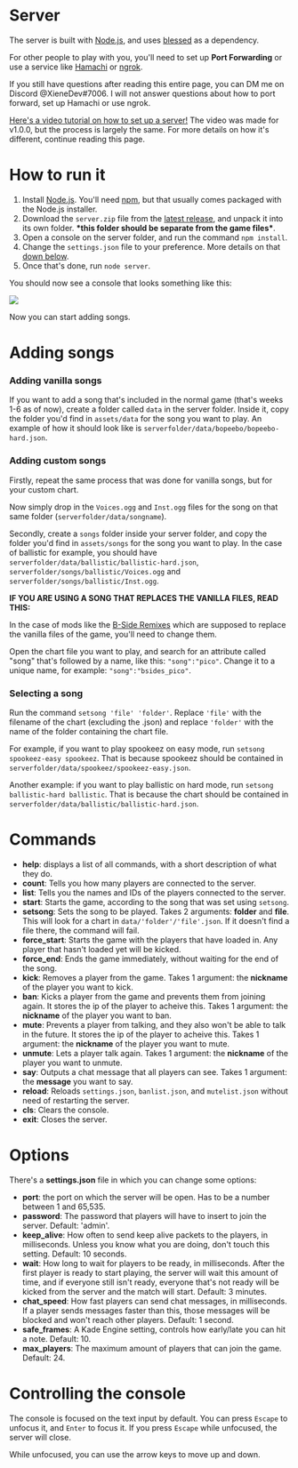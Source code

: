 # Server

The server is built with [Node.js](https://nodejs.org), and uses [blessed](https://github.com/chjj/blessed) as a dependency.

For other people to play with you, you'll need to set up **Port Forwarding** or use a service like [Hamachi](https://www.vpn.net/) or [ngrok](https://ngrok.com/).

If you still have questions after reading this entire page, you can DM me on Discord @XieneDev#7006. I will not answer questions about how to port forward, set up Hamachi or use ngrok.

[Here's a video tutorial on how to set up a server!](https://youtu.be/ZY282kmjR68) The video was made for v1.0.0, but the process is largely the same. For more details on how it's different, continue reading this page.

# How to run it

1. Install [Node.js](https://nodejs.org). You'll need [npm](https://www.npmjs.com/), but that usually comes packaged with the Node.js installer.
2. Download the `server.zip` file from the [latest release](https://github.com/XieneDev/FunkinBattleRoyale/releases), and unpack it into its own folder. **\*this folder should be separate from the game files\***.
3. Open a console on the server folder, and run the command `npm install`.
4. Change the `settings.json` file to your preference. More details on that [down below](#Options).
5. Once that's done, run `node server`.

You should now see a console that looks something like this:

![](https://cdn.discordapp.com/attachments/834499801848217685/836345890653732914/console.PNG)

Now you can start adding songs.

# Adding songs

### Adding vanilla songs

If you want to add a song that's included in the normal game (that's weeks 1-6 as of now), create a folder called `data` in the server folder. Inside it, copy the folder you'd find in `assets/data` for the song you want to play. An example of how it should look like is `serverfolder/data/bopeebo/bopeebo-hard.json`.

### Adding custom songs

Firstly, repeat the same process that was done for vanilla songs, but for your custom chart.

Now simply drop in the `Voices.ogg` and `Inst.ogg` files for the song on that same folder (`serverfolder/data/songname`).

Secondly, create a `songs` folder inside your server folder, and copy the folder you'd find in `assets/songs` for the song you want to play. In the case of ballistic for example, you should have `serverfolder/data/ballistic/ballistic-hard.json`, `serverfolder/songs/ballistic/Voices.ogg` and `serverfolder/songs/ballistic/Inst.ogg`.

**IF YOU ARE USING A SONG THAT REPLACES THE VANILLA FILES, READ THIS:**

In the case of mods like the [B-Side Remixes](https://gamebanana.com/mods/42724) which are supposed to replace the vanilla files of the game, you'll need to change them.

Open the chart file you want to play, and search for an attribute called "song" that's followed by a name, like this: `"song":"pico"`. Change it to a unique name, for example: `"song":"bsides_pico"`.

### Selecting a song

Run the command `setsong 'file' 'folder'`. Replace `'file'` with the filename of the chart (excluding the .json) and replace `'folder'` with the name of the folder containing the chart file.

For example, if you want to play spookeez on easy mode, run `setsong spookeez-easy spookeez`. That is because spookeez should be contained in `serverfolder/data/spookeez/spookeez-easy.json`.

Another example: if you want to play ballistic on hard mode, run `setsong ballistic-hard ballistic`. That is because the chart should be contained in `serverfolder/data/ballistic/ballistic-hard.json`.

# Commands

- **help**: displays a list of all commands, with a short description of what they do.
- **count**: Tells you how many players are connected to the server.
- **list**: Tells you the names and IDs of the players connected to the server.
- **start**: Starts the game, according to the song that was set using `setsong`.
- **setsong**: Sets the song to be played. Takes 2 arguments: **folder** and **file**. This will look for a chart in `data/'folder'/'file'.json`. If it doesn't find a file there, the command will fail.
- **force_start**: Starts the game with the players that have loaded in. Any player that hasn't loaded yet will be kicked.
- **force_end**: Ends the game immediately, without waiting for the end of the song.
- **kick**: Removes a player from the game. Takes 1 argument: the **nickname** of the player you want to kick.
- **ban**: Kicks a player from the game and prevents them from joining again. It stores the ip of the player to acheive this. Takes 1 argument: the **nickname** of the player you want to ban.
- **mute**: Prevents a player from talking, and they also won't be able to talk in the future. It stores the ip of the player to acheive this. Takes 1 argument: the **nickname** of the player you want to mute.
- **unmute**: Lets a player talk again. Takes 1 argument: the **nickname** of the player you want to unmute.
- **say**: Outputs a chat message that all players can see. Takes 1 argument: the **message** you want to say.
- **reload**: Reloads `settings.json`, `banlist.json`, and `mutelist.json` without need of restarting the server.
- **cls**: Clears the console.
- **exit**: Closes the server.

# Options

There's a **settings.json** file in which you can change some options:

- **port**: the port on which the server will be open. Has to be a number between 1 and 65,535.
- **password**: The password that players will have to insert to join the server. Default: 'admin'.
- **keep_alive**: How often to send keep alive packets to the players, in milliseconds. Unless you know what you are doing, don't touch this setting. Default: 10 seconds.
- **wait**: How long to wait for players to be ready, in milliseconds. After the first player is ready to start playing, the server will wait this amount of time, and if everyone still isn't ready, everyone that's not ready will be kicked from the server and the match will start. Default: 3 minutes.
- **chat_speed**: How fast players can send chat messages, in milliseconds. If a player sends messages faster than this, those messages will be blocked and won't reach other players. Default: 1 second.
- **safe_frames**: A Kade Engine setting, controls how early/late you can hit a note. Default: 10.
- **max_players**: The maximum amount of players that can join the game. Default: 24.

# Controlling the console

The console is focused on the text input by default. You can press `Escape` to unfocus it, and `Enter` to focus it. If you press `Escape` while unfocused, the server  will close.

While unfocused, you can use the arrow keys to move up and down.
